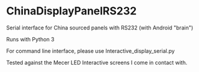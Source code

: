 # ChinaDisplayPanelRS232
Serial interface for China sourced panels with RS232 (with Android "brain")

Runs with Python 3

For command line interface, please use Interactive_display_serial.py

Tested against the Mecer LED Interactive screens I come in contact with. 
